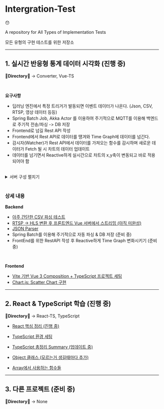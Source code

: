 # Intergration-Test
😯

A repository for All Types of Implementation Tests

모든 유형의 구현 테스트를 위한 저장소

---

## 1. 실시간 반응형 통계 데이터 시각화 (진행 중)

**📂Directory📂** -> Converter, Vue-TS

<br>

**요구사항**

- 딥러닝 엔진에서 특정 트리거가 발동되면 이벤트 데이터가 나온다. (Json, CSV, RTSP, 영상 데이터 등등)
- Spring Batch Job, Akka Actor 를 이용하여 주기적으로 MQTT를 이용해 백엔드로 주기적 전송/파싱 -> DB 저장
- Frontend로 넘길 Rest API 작성
- Frontend에서 Rest API로 데이터를 떙겨와 Time Graph에 데이터를 넘긴다.
- 감시자(Watcher)가 Rest API에서 데이터를 가져오는 함수를 감시하며 새로운 데이터가 Fetch 될 시 차트의 데이터 업데이트
- 데이터를 넘기면서 Reactive하게 실시간으로 차트의 x,y축이 변동되고 바로 적용되어야 함

<br>

<details>
<summary>서버 구성 펼치기</summary>

- Backend : Spring Boot 3.1.2
- Frontend : Vue 3

<br>

**Languages**
- Backend : Java
- Frontend : TypeScript

<br>

**사용 기술 스택**

_Backend_
- Spring Batch
- Spring Data JPA
- Maria DB
- QueryDSL
- MQTT, RTSP, HLS, FFmpeg
- Akka Actor (Scala)
- Kakao Map API

<br>

_Frontend_
- Vue 3 Composition API, BootStrap, Vite
- Axios, Chart.js, Vue-Chart-3, ESLint, hls.js
- Vuex
- Vue Router
- date-fns & @types/date-fns
</details>

<br>

### 상세 내용

**Backend**
- [아주 간단한 CSV 파싱 테스트](https://github.com/spacedustz/Intergration-Test/blob/main/Description/Converter/CSV.md)
- [RTSP -> HLS 변환 후 프론트엔드 Vue 서버에서 스트리밍 (아직 미완성)](https://github.com/spacedustz/Intergration-Test/blob/main/Description/Converter/RTSP.md)
- [JSON Parser](https://github.com/spacedustz/Intergration-Test/blob/main/Description/Converter/Json.md)
- Spring Batch를 이용해 주기적으로 자동 파싱 & DB 저장 (준비 중)
- FrontEnd를 위한 RestAPI 작성 후 Reactive하게 Time Graph 변화시키기 (준비 중)

<br>

**Frontend**
- [Vite 기반 Vue 3 Composition + TypeScript 프로젝트 세팅](https://github.com/spacedustz/Intergration-Test/blob/main/Description/Vue/Setup.md)
- [Chart.js: Scatter Chart 구현](https://github.com/spacedustz/Intergration-Test/blob/main/Description/Vue/Chart.md)

---

## 2. React & TypeScript 학습 (진행 중)
**📂Directory📂** -> React-TS, TypeScript

- [React 핵심 정리 (진행 중)](https://github.com/spacedustz/Intergration-Test/blob/main/Description/React/Summary.md)

- [TypeScript 환경 세팅](https://github.com/spacedustz/Intergration-Test/blob/main/Description/TypeScript/Setup.md)
- [TypeScript 총정리 Summary (업데이트 중)](https://github.com/spacedustz/Intergration-Test/blob/main/Description/TypeScript/Summary.md)
- [Object 클래스 (모르는거 생길때마다 추가)](https://github.com/spacedustz/Intergration-Test/blob/main/Description/TypeScript/Object.md)
- [Array에서 사용하는 함수들](https://github.com/spacedustz/Intergration-Test/blob/main/Description/TypeScript/Array.md)

---

## 3. 다른 프로젝트 (준비 중)
**📂Directory📂** -> None
